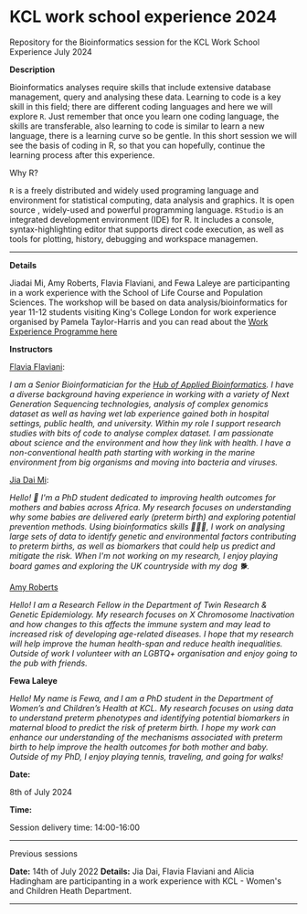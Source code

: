 # KCL work school experience 2024
Repository for the Bioinformatics session for the KCL Work School Experience July 2024



**Description**

Bioinformatics analyses require skills that include extensive database management, query and analysing these data. Learning to code is a key skill in this field; there are different coding languages and here we will explore `R`. 
Just remember that once you learn one coding language, the skills are transferable, also learning to code is similar to learn a new language, there is a learning curve so be gentle. In this short session we will see the basis of coding in R, so that you can hopefully, continue the learning process after this experience. 

Why R? 

`R` is a freely distributed and widely used programing language and environment for statistical computing, data analysis and graphics. It is open source , widely-used and powerful programming language.
`RStudio` is an integrated development environment (IDE) for R. It includes a console, syntax-highlighting editor that supports direct code execution, as well as tools for plotting, history, debugging and workspace managemen. 





--------------------------------------------------------

**Details**

Jiadai Mi, Amy Roberts, Flavia Flaviani, and Fewa Laleye are participanting in a work experience with the School of Life Course and Population Sciences. 
The workshop will be based on data analysis/bioinformatics for year 11-12 students visiting King's College London for work experience organised by Pamela Taylor-Harris and you can read about the [Work Experience Programme here](https://www.kcl.ac.uk/school-work-experience-programme-an-interview-with-pamela-taylor-harris-slcps-technical-manager)

**Instructors**

[Flavia Flaviani](https://www.kcl.ac.uk/people/flavia-flaviani): 

*I am a Senior Bioinformatician for the [Hub of Applied Bioinformatics](https://hab.sites.er.kcl.ac.uk). I have a diverse background having experience in working with a variety of Next Generation Sequencing technologies, analysis of complex genomics dataset as well as having wet lab experience gained both in hospital settings, public health, and university. Within my role I support research studies with bits of code to analyse complex dataset. 
I am passionate about science and the environment and how they link with health. I have a non-conventional health path starting with working in the marine environment from big organisms and moving into bacteria and viruses.*  
  


[Jia Dai Mi](https://www.kcl.ac.uk/people/jiadai-mi): 

*Hello! 👋 I'm a PhD student dedicated to improving health outcomes for mothers and babies across Africa. My research focuses on understanding why some babies are delivered early (preterm birth) and exploring potential prevention methods. Using bioinformatics skills 👩🏻‍💻, I work on analysing large sets of data to identify genetic and environmental factors contributing to preterm births, as well as biomarkers that could help us predict and mitigate the risk. When I'm not working on my research, I enjoy playing board games and exploring the UK countryside with my dog 🐕.* 

[Amy Roberts](https://www.kcl.ac.uk/people/amy-roberts)

*Hello! I am a Research Fellow in the Department of Twin Research & Genetic Epidemiology. My research focuses on X Chromosome Inactivation and how changes to this affects the immune system and may lead to increased risk of developing age-related diseases. I hope that my research will help improve the human health-span and reduce health inequalities. Outside of work I volunteer with an LGBTQ+ organisation and enjoy going to the pub with friends.*

**Fewa Laleye**

*Hello! My name is Fewa, and I am a PhD student in the Department of Women’s and Children’s Health at KCL. My research focuses on using data to understand preterm phenotypes and identifying potential biomarkers in maternal blood to predict the risk of preterm birth. I hope my work can enhance our understanding of the mechanisms associated with preterm birth to help improve the health outcomes for both mother and baby. Outside of my PhD, I enjoy playing tennis, traveling, and going for walks!*

**Date:**

8th of July 2024 

**Time:**

Session delivery time: 14:00-16:00

---------------------------------------
Previous sessions 

**Date:** 14th of July 2022 
**Details:** Jia Dai, Flavia Flaviani and Alicia Hadingham are participanting in a work experience with KCL - Women's and Children Heath Department. 

----------------------------------------


